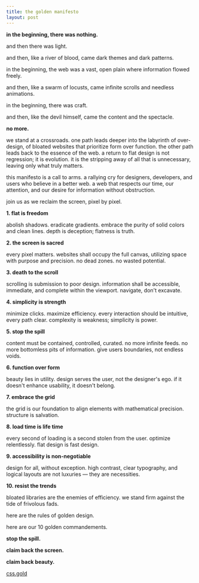 ```yaml
---
title: the golden manifesto
layout: post
---
```


**in the beginning, there was nothing.**

and then there was light.

and then, like a river of blood, came dark themes and dark patterns.

in the beginning, the web was a vast, open plain where information flowed freely. 

and then, like a swarm of locusts, came infinite scrolls and needless animations.

in the beginning, there was craft.

and then, like the devil himself, came the content and the spectacle.

**no more.**

we stand at a crossroads. one path leads deeper into the labyrinth of over-design, of bloated websites that prioritize form over function. the other path leads back to the essence of the web. a return to flat design is not regression; it is evolution. it is the stripping away of all that is unnecessary, leaving only what truly matters.

this manifesto is a call to arms. a rallying cry for designers, developers, and users who believe in a better web. a web that respects our time, our attention, and our desire for information without obstruction.

join us as we reclaim the screen, pixel by pixel.

**1. flat is freedom**

abolish shadows. eradicate gradients. embrace the purity of solid colors and clean lines. depth is deception; flatness is truth.

**2. the screen is sacred**
   
every pixel matters. websites shall occupy the full canvas, utilizing space with purpose and precision. no dead zones. no wasted potential.

**3. death to the scroll**

scrolling is submission to poor design. information shall be accessible, immediate, and complete within the viewport. navigate, don't excavate.

**4. simplicity is strength**

minimize clicks. maximize efficiency. every interaction should be intuitive, every path clear. complexity is weakness; simplicity is power.

**5. stop the spill**

content must be contained, controlled, curated. no more infinite feeds. no more bottomless pits of information. give users boundaries, not endless voids.

**6. function over form**

beauty lies in utility. design serves the user, not the designer's ego. if it doesn't enhance usability, it doesn't belong.

**7. embrace the grid**

the grid is our foundation to align elements with mathematical precision. structure is salvation.

**8. load time is life time**

every second of loading is a second stolen from the user. optimize relentlessly. flat design is fast design.

**9. accessibility is non-negotiable**

design for all, without exception. high contrast, clear typography, and logical layouts are not luxuries — they are necessities.

**10. resist the trends**

bloated libraries are the enemies of efficiency. we stand firm against the tide of frivolous fads.

here are the rules of golden design.

here are our 10 golden commandements.

**stop the spill.**

**claim back the screen.** 

**claim back beauty.** 

[css.gold](https://css.gold)
